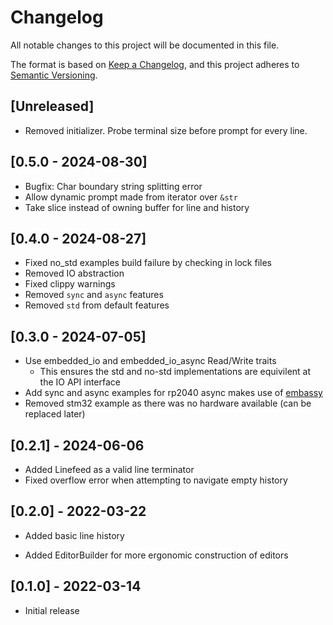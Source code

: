 # Changelog

All notable changes to this project will be documented in this file.

The format is based on [Keep a Changelog](https://keepachangelog.com/en/1.0.0/),
and this project adheres to [Semantic Versioning](https://semver.org/spec/v2.0.0.html).

## [Unreleased]

- Removed initializer. Probe terminal size before prompt for every line.

## [0.5.0 - 2024-08-30]

- Bugfix: Char boundary string splitting error
- Allow dynamic prompt made from iterator over `&str`
- Take slice instead of owning buffer for line and history

## [0.4.0 - 2024-08-27]

- Fixed no_std examples build failure by checking in lock files
- Removed IO abstraction
- Fixed clippy warnings
- Removed `sync` and `async` features
- Removed `std` from default features

## [0.3.0 - 2024-07-05]

- Use embedded_io and embedded_io_async Read/Write traits
  - This ensures the std and no-std implementations are equivilent at the IO API interface
- Add sync and async examples for rp2040 async makes use of [embassy](https://embassy.dev/)
- Removed stm32 example as there was no hardware available (can be replaced later)

## [0.2.1] - 2024-06-06

- Added Linefeed as a valid line terminator
- Fixed overflow error when attempting to navigate empty history

## [0.2.0] - 2022-03-22

- Added basic line history

- Added EditorBuilder for more ergonomic construction of editors

## [0.1.0] - 2022-03-14

- Initial release

